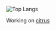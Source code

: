 ![Top Langs](https://github-readme-stats.vercel.app/api/top-langs/?username=emreutkan&layout=compact&theme=transparent)

Working on [citrus](https://github.com/emreutkan/citrus)

<!---
emreutkan/emreutkan is a ✨ special ✨ repository because its `README.md` (this file) appears on your GitHub profile.
You can click the Preview link to take a look at your changes.
--->
